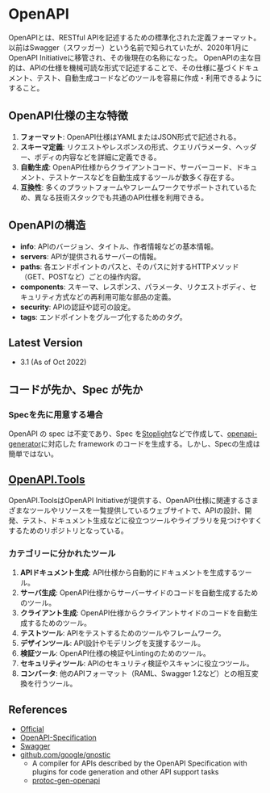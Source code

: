 # OpenAPI

OpenAPIとは、RESTful APIを記述するための標準化された定義フォーマット。以前はSwagger（スワッガー）という名前で知られていたが、2020年1月にOpenAPI Initiativeに移管され、その後現在の名称になった。
OpenAPIの主な目的は、APIの仕様を機械可読な形式で記述することで、その仕様に基づくドキュメント、テスト、自動生成コードなどのツールを容易に作成・利用できるようにすること。

## OpenAPI仕様の主な特徴

1. **フォーマット**: OpenAPI仕様はYAMLまたはJSON形式で記述される。
2. **スキーマ定義**: リクエストやレスポンスの形式、クエリパラメータ、ヘッダー、ボディの内容などを詳細に定義できる。
3. **自動生成**: OpenAPI仕様からクライアントコード、サーバーコード、ドキュメント、テストケースなどを自動生成するツールが数多く存在する。
4. **互換性**: 多くのプラットフォームやフレームワークでサポートされているため、異なる技術スタックでも共通のAPI仕様を利用できる。

## OpenAPIの構造

- **info**: APIのバージョン、タイトル、作者情報などの基本情報。
- **servers**: APIが提供されるサーバーの情報。
- **paths**: 各エンドポイントのパスと、そのパスに対するHTTPメソッド（GET、POSTなど）ごとの操作内容。
- **components**: スキーマ、レスポンス、パラメータ、リクエストボディ、セキュリティ方式などの再利用可能な部品の定義。
- **security**: APIの認証や認可の設定。
- **tags**: エンドポイントをグループ化するためのタグ。

## Latest Version

- 3.1 (As of Oct 2022)

## コードが先か、Spec が先か

### Specを先に用意する場合

OpenAPI の spec は不変であり、Spec を[Stoplight](https://stoplight.io/)などで作成して、[openapi-generator](https://github.com/OpenAPITools/openapi-generator)に対応した framework のコードを生成する。しかし、Specの生成は簡単ではない。

## [OpenAPI.Tools](https://openapi.tools/)

OpenAPI.ToolsはOpenAPI Initiativeが提供する、OpenAPI仕様に関連するさまざまなツールやリソースを一覧提供しているウェブサイトで、APIの設計、開発、テスト、ドキュメント生成などに役立つツールやライブラリを見つけやすくするためのリポジトリとなっている。

### カテゴリーに分かれたツール

1. **APIドキュメント生成**: API仕様から自動的にドキュメントを生成するツール。
2. **サーバ生成**: OpenAPI仕様からサーバーサイドのコードを自動生成するためのツール。
3. **クライアント生成**: OpenAPI仕様からクライアントサイドのコードを自動生成するためのツール。
4. **テストツール**: APIをテストするためのツールやフレームワーク。
5. **デザインツール**: API設計やモデリングを支援するツール。
6. **検証ツール**: OpenAPI仕様の検証やLintingのためのツール。
7. **セキュリティツール**: APIのセキュリティ検証やスキャンに役立つツール。
8. **コンバータ**: 他のAPIフォーマット（RAML、Swagger 1.2など）との相互変換を行うツール。

## References

- [Official](https://www.openapis.org/)
- [OpenAPI-Specification](https://github.com/OAI/OpenAPI-Specification)
- [Swagger](https://swagger.io/)
- [github.com/google/gnostic](https://github.com/google/gnostic)
  - A compiler for APIs described by the OpenAPI Specification with plugins for code generation and other API support tasks
  - [protoc-gen-openapi](https://github.com/google/gnostic/tree/main/cmd/protoc-gen-openapi)
